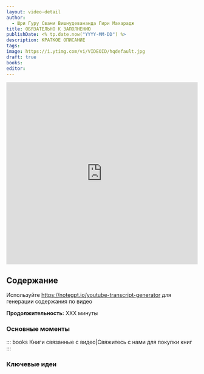 ```yaml
---
layout: video-detail
author:
  - Шри Гуру Свами Вишнудевананда Гири Махарадж
title: ОБЯЗАТЕЛЬНО К ЗАПОЛНЕНИЮ
publishDate: <% tp.date.now("YYYY-MM-DD") %>
description: КРАТКОЕ ОПИСАНИЕ
tags: 
image: https://i.ytimg.com/vi/VIDEOID/hqdefault.jpg
draft: true
books: 
editor:
---
```


<iframe width="100%" height="480px" src="https://www.youtube.com/embed/KiADLu4IoII" title="YouTube video player" frameborder="0" allow="accelerometer; autoplay; clipboard-write; encrypted-media; gyroscope; picture-in-picture; web-share" referrerpolicy="strict-origin-when-cross-origin" allowfullscreen></iframe>

## Содержание

Используйте https://notegpt.io/youtube-transcript-generator для генерации содержания по видео

**Продолжительность:** XXX минуты

### Основные моменты

::: books Книги связанные с видео|Свяжитесь с нами для покупки книг
:::

### Ключевые идеи